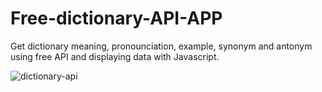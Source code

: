 # Free-dictionary-API-APP
Get dictionary meaning, pronounciation, example, synonym and antonym using free API and displaying data with Javascript. 

![dictionary-api](https://github.com/user-attachments/assets/c41e733e-4532-452c-b717-c84b43ad6bd5)
